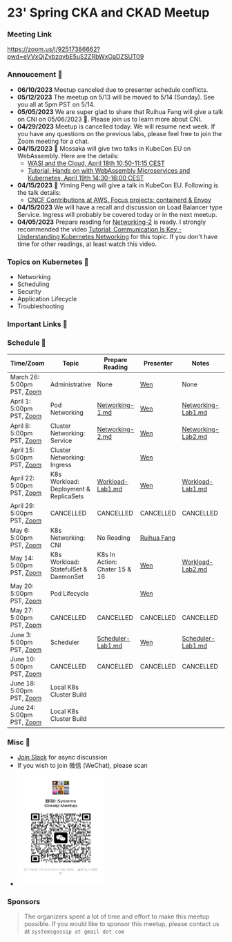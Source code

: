 # 23' Spring CKA and CKAD Meetup

### Meeting Link

https://zoom.us/j/92517386662?pwd=eVVxQjZvbzgvbE5uS2ZRbWxOaDZSUT09

### Annoucement 📢

- **06/10/2023** Meetup canceled due to presenter schedule conflicts.
- **05/12/2023** The meetup on 5/13 will be moved to 5/14 (Sunday). See you all at 5pm PST on 5/14.
- **05/05/2023** We are super glad to share that Ruihua Fang will give a talk on CNI on 05/06/2023 :calendar:. Please join us to learn more about CNI.
- **04/29/2023** Meetup is cancelled today. We will resume next week. If you have any questions on the previous labs, please feel free to join the Zoom meeting for a chat.
- **04/15/2023** :loudspeaker: Mossaka will give two talks in KubeCon EU on WebAssembly. Here are the details:
  - [WASI and the Cloud, April 18th 10:50-11:15 CEST](https://sched.co/1Jngf)
  - [Tutorial: Hands on with WebAssembly Microservices and Kubernetes, April 19th 14:30-16:00 CEST](https://sched.co/1HyXh)
- **04/15/2023** :loudspeaker: Yiming Peng will give a talk in KubeCon EU. Following is the talk details:
  - [CNCF Contributions at AWS. Focus projects: containerd & Envoy](https://www.linkedin.com/posts/pengyiming_aws-kubecon-cloudnativecon-activity-7049506752223997952-rgez?utm_source=share&utm_medium=member_ios)
- **04/15/2023** We will have a recall and discussion on Load Balancer type Service. Ingress will probably be covered today or in the next meetup.
- **04/05/2023** Prepare reading for [Networking-2](./prep_reading/Networking-2.md) is ready. I strongly recommended the video [Tutorial: Communication Is Key - Understanding Kubernetes Networking](https://youtu.be/InZVNuKY5GY) for this topic. If you don't have time for other readings, at least watch this video.

### Topics on Kubernetes 🥂

- Networking
- Scheduling
- Security
- Application Lifecycle
- Troubleshooting

### Important Links 🔗

### Schedule 📆

| Time/Zoom                                                                                        | Topic                                  | Prepare Reading                                                                                        | Presenter                   | Notes                                                        | Recording                                 |
| ------------------------------------------------------------------------------------------------ | -------------------------------------- | ------------------------------------------------------------------------------------------------------ | --------------------------- | ------------------------------------------------------------ | ----------------------------------------- |
| March 26: 5:00pm PST, [Zoom](https://zoom.us/j/92517386662?pwd=eVVxQjZvbzgvbE5uS2ZRbWxOaDZSUT09) | Administrative                         | None                                                                                                   | [Wen](linwen1991@gmail.com) | None                                                         | None                                      |
| April 1: 5:00pm PST, [Zoom](https://zoom.us/j/92517386662?pwd=eVVxQjZvbzgvbE5uS2ZRbWxOaDZSUT09)  | Pod Networking                         | [Networking-1.md](https://github.com/splvm/spring_cka_d_meetup/blob/main/prep_reading/Networking-1.md) | [Wen](linwen1991@gmail.com) | [Networking-Lab1.md](./labs/networking-1/Network-Lab1.md)    | NO Recording                              |
| April 8: 5:00pm PST, [Zoom](https://zoom.us/j/92517386662?pwd=eVVxQjZvbzgvbE5uS2ZRbWxOaDZSUT09)  | Cluster Networking: Service            | [Networking-2.md](./prep_reading/Networking-2.md)                                                      | [Wen](linwen1991@gmail.com) | [Networking-Lab2.md](./labs/networking-2/Networking-Lab2.md) | [Recording](https://youtu.be/-Pps3bqZl3I) |
| April 15: 5:00pm PST, [Zoom](https://zoom.us/j/92517386662?pwd=eVVxQjZvbzgvbE5uS2ZRbWxOaDZSUT09) | Cluster Networking: Ingress            |                                                                                                        | [Wen](linwen1991@gmail.com) |                                                              | [Recording](https://youtu.be/Fi35JPS1aMU) |
| April 22: 5:00pm PST, [Zoom](https://zoom.us/j/92517386662?pwd=eVVxQjZvbzgvbE5uS2ZRbWxOaDZSUT09) | K8s Workload: Deployment & ReplicaSets | [Workload-Lab1.md](./labs/workload-1/Workload-Lab1.md)                                                 | [Wen](linwen1991@gmail.com) | [Workload-Lab1.md](./labs/workload-1/Workload-Lab1.md)       | [Recording](https://youtu.be/JZ1Yu0KwySU) |
| April 29: 5:00pm PST, [Zoom](https://zoom.us/j/92517386662?pwd=eVVxQjZvbzgvbE5uS2ZRbWxOaDZSUT09) | CANCELLED                              | CANCELLED                                                                                              | CANCELLED                   | CANCELLED                                                    | CANCELLED                                 |
| May 6: 5:00pm PST, [Zoom](https://zoom.us/j/92517386662?pwd=eVVxQjZvbzgvbE5uS2ZRbWxOaDZSUT09)    | K8s Networking: CNI                    | No Reading                                                                                             | [Ruihua Fang]()             |                                                              | [Recording](https://youtu.be/gy0HPqCN4cg) |
| May 14: 5:00pm PST, [Zoom](https://zoom.us/j/92517386662?pwd=eVVxQjZvbzgvbE5uS2ZRbWxOaDZSUT09)   | K8s Workload: StatefulSet & DaemonSet  | K8s In Action: Chater 15 & 16                                                                          | [Wen](linwen1991@gmail.com) | [Workload-Lab2.md](./labs/workload-2/Workload-Lab2.md)       | [Recording](https://youtu.be/HdblRHUuS2Y) |
| May 20: 5:00pm PST, [Zoom](https://zoom.us/j/92517386662?pwd=eVVxQjZvbzgvbE5uS2ZRbWxOaDZSUT09)   | Pod Lifecycle                          |                                                                                                        | [Wen](linwen1991@gmail.com) |                                                              | [Recording](https://youtu.be/Vj1Vv19gXu0) |
| May 27: 5:00pm PST, [Zoom](https://zoom.us/j/92517386662?pwd=eVVxQjZvbzgvbE5uS2ZRbWxOaDZSUT09)   | CANCELLED                              | CANCELLED                                                                                              | CANCELLED                   | CANCELLED                                                    | CANCELLED                                 |
| June 3: 5:00pm PST, [Zoom](https://zoom.us/j/92517386662?pwd=eVVxQjZvbzgvbE5uS2ZRbWxOaDZSUT09)   | Scheduler                              | [Scheduler-Lab1.md](./labs/scheduler-1/Scheduler-Lab-1.md)                                             | [Wen](linwen1991@gmail.com) | [Scheduler-Lab1.md](./labs/scheduler-1/Scheduler-Lab-1.md)   | No Recording                              |
| June 10: 5:00pm PST, [Zoom](https://zoom.us/j/92517386662?pwd=eVVxQjZvbzgvbE5uS2ZRbWxOaDZSUT09)  | CANCELLED                              | CANCELLED                                                                                              | CANCELLED                   | CANCELLED                                                    | CANCELLED                                 |
| June 18: 5:00pm PST, [Zoom](https://zoom.us/j/92517386662?pwd=eVVxQjZvbzgvbE5uS2ZRbWxOaDZSUT09)  | Local K8s Cluster Build                |                                                                                                        |                             |                                                              |                                           |
| June 24: 5:00pm PST, [Zoom](https://zoom.us/j/92517386662?pwd=eVVxQjZvbzgvbE5uS2ZRbWxOaDZSUT09)  | Local K8s Cluster Build                |                                                                                                        |                             |                                                              |                                           |

### Misc 📝

- [Join Slack](https://join.slack.com/t/splvm/shared_invite/zt-11c7tkyoy-gNOtZWwSZsE2UFOtXBw2Wg) for async discussion
- If you wish to join 微信 (WeChat), please scan
- <img style="width: 200px; height: 270px" src="assets/WeChat-06-24.jpg">

### Sponsors

> The organizers spent a lot of time and effort to make this meetup possible. If you would like to sponsor this meetup, please contact us at `systemsgossip at gmail dot com`
